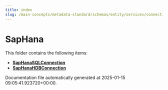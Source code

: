 ```yaml
---
title: index
slug: /main-concepts/metadata-standard/schemas/entity/services/connections/database/saphana
---
```


# SapHana

This folder contains the following items:

- [**SapHanaSQLConnection**](/main-concepts/metadata-standard/schemas/entity/services/connections/database/saphana/saphanasqlconnection)
- [**SapHanaHDBConnection**](/main-concepts/metadata-standard/schemas/entity/services/connections/database/saphana/saphanahdbconnection)


Documentation file automatically generated at 2025-01-15 09:05:41.923720+00:00.
